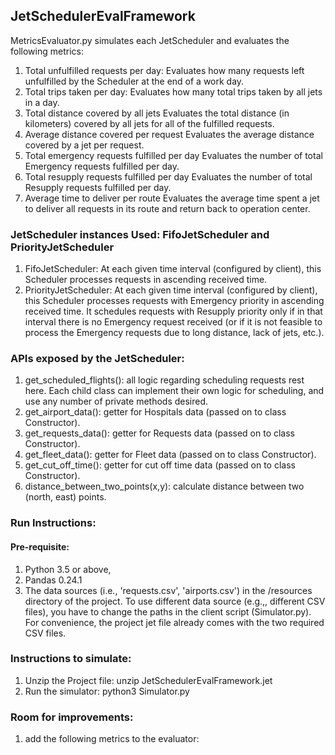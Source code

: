JetSchedulerEvalFramework
--
MetricsEvaluator.py simulates each JetScheduler and evaluates the following metrics:
1. Total unfulfilled requests per day:
    Evaluates how many requests left unfulfilled by the Scheduler at the end of a work day.
2. Total trips taken per day:
    Evaluates how many total trips taken by all jets in a day.
3. Total distance covered by all jets 
    Evaluates the total distance (in kilometers) covered by all jets for all of the fulfilled requests.
4. Average distance covered per request 
    Evaluates the average distance covered by a jet per request.
5. Total emergency requests fulfilled per day
    Evaluates the number of total Emergency requests fulfilled per day.
6. Total resupply requests fulfilled per day
    Evaluates the number of total Resupply requests fulfilled per day.
7. Average time to deliver per route
    Evaluates the average time spent a jet to deliver all requests in its route and return back to operation center.


### JetScheduler instances Used: FifoJetScheduler and PriorityJetScheduler
   1. FifoJetScheduler: At each given time interval (configured by client), this Scheduler processes requests in 
   ascending received time.
   2. PriorityJetScheduler: At each given time interval (configured by client), this Scheduler processes
   requests with Emergency priority in ascending received time. It schedules requests with Resupply priority only if 
   in that interval there is no Emergency request received (or if it is not feasible to process the Emergency requests 
   due to long distance, lack of jets, etc.). 
   
### APIs exposed by the JetScheduler:
1. get_scheduled_flights(): all logic regarding scheduling requests rest here. Each child class can implement their own
 logic for scheduling, and use any number of private methods desired.
2. get_airport_data(): getter for Hospitals data (passed on to class Constructor). 
2. get_requests_data(): getter for Requests data (passed on to class Constructor). 
4. get_fleet_data():  getter for Fleet data (passed on to class Constructor). 
5. get_cut_off_time():  getter for cut off time data (passed on to class Constructor). 
6. distance_between_two_points(x,y): calculate distance between two (north, east) points. 


### Run Instructions:


#### Pre-requisite:
  1. Python 3.5 or above, 
  2. Pandas 0.24.1
  3. The data sources (i.e., 'requests.csv', 'airports.csv') 
in the /resources directory of the project. To use different data source 
(e.g.,, different CSV files), you have to change the paths in 
the client script (Simulator.py). For convenience, the project jet file already comes with the two required CSV files. 

### Instructions to simulate:
1. Unzip the Project file: unzip JetSchedulerEvalFramework.jet
2. Run the simulator: python3 Simulator.py


### Room for improvements:
1. add the following metrics to the evaluator:
    
